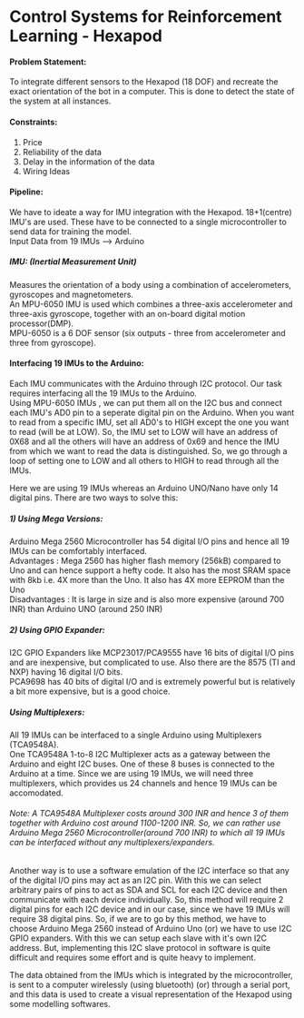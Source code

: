 # Control   Systems   for   Reinforcement   Learning   -   Hexapod 
#### Problem Statement: 
To integrate different sensors to the Hexapod (18 DOF) and recreate the exact orientation of the bot in a computer. This is done to detect the state of the system at all instances.    
#### Constraints: 
1) Price    
2) Reliability of the data      
3) Delay in the information of the data    
4) Wiring Ideas     

#### Pipeline:   
We have to ideate a way for IMU integration with the Hexapod. 18+1(centre) IMU's are used. These have to be connected to a single microcontroller to send data for training the model.        
Input Data from 19 IMUs --> Arduino     

##### IMU: (Inertial Measurement Unit)     
Measures the orientation of a body using a combination of accelerometers, gyroscopes and magnetometers.      
An MPU-6050 IMU is used which combines a three-axis accelerometer and three-axis gyroscope, together with an on-board digital motion processor(DMP).      
MPU-6050 is a 6 DOF sensor (six outputs - three from accelerometer and three from gyroscope).     

#### Interfacing 19 IMUs to the Arduino:   
Each IMU communicates with the Arduino through I2C protocol. Our task requires interfacing all the 19 IMUs to the Arduino.   
Using MPU-6050 IMUs , we can put them all on the I2C bus and connect each IMU's AD0 pin to a seperate digital pin on the Arduino. When you want to read from a specific IMU, set all AD0's to HIGH except the one you want to read (will be at LOW). So, the IMU set to LOW will have an address of 0X68 and all the others will have an address of 0x69 and hence the IMU from which we want to read the data is distinguished. So, we go through a loop of setting one to LOW and all others to HIGH to read through all the IMUs.     

Here we are using 19 IMUs whereas an Arduino UNO/Nano have only 14 digital pins. There are two ways to solve this:     
##### 1) Using Mega Versions: 
Arduino Mega 2560 Microcontroller has 54 digital I/O pins and hence all 19 IMUs can be comfortably interfaced.    
Advantages : Mega 2560 has higher flash memory (256kB) compared to Uno and can hence support a hefty code. It also has the most SRAM space with 8kb i.e. 4X more than the Uno. It also has 4X more EEPROM than the Uno        
Disadvantages : It is large in size and is also more expensive (around 700 INR) than Arduino UNO (around 250 INR)    

##### 2) Using GPIO Expander: 
I2C GPIO Expanders like MCP23017/PCA9555 have 16 bits of digital I/O pins and are inexpensive, but complicated to use. Also there are the 8575 (TI and NXP) having 16 digital I/O bits.     
PCA9698 has 40 bits of digital I/O and is extremely powerful but is relatively a bit more expensive, but is a good choice.    

##### Using Multiplexers:    
All 19 IMUs can be interfaced to a single Arduino using Multiplexers (TCA9548A).     
One TCA9548A 1-to-8 I2C Multiplexer acts as a gateway between the Arduino and eight I2C buses. One of these 8 buses is connected to the Arduino at a time. Since we are using 19 IMUs, we will need three multiplexers, which provides us 24 channels and hence 19 IMUs can be accomodated.       
###### Note: A TCA9548A Multiplexer costs around 300 INR and hence 3 of them together with Arduino cost around 1100-1200 INR. So, we can rather use Arduino Mega 2560 Microcontroller(around 700 INR) to which all 19 IMUs can be interfaced without any multiplexers/expanders.        
Another way is to use a software emulation of the I2C interface so that any of the digital I/O pins may act as an I2C pin. With this we can select arbitrary pairs of pins to act as SDA and SCL for each I2C device and then communicate with each device individually. So, this method will require 2 digital pins for each I2C device and in our case, since we have 19 IMUs will require 38 digital pins. So, if we are to go by this method, we have to choose Arduino Mega 2560 instead of Arduino Uno (or) we have to use I2C GPIO expanders. With this we can setup each slave with it's own I2C address. But, implementing this I2C slave protocol in software is quite difficult and requires some effort and is quite heavy to implement.       

The data obtained from the IMUs which is integrated by the microcontroller, is sent to a computer wirelessly (using bluetooth) (or) through a serial port, and this data is used to create a visual representation of the Hexapod using some modelling softwares.





